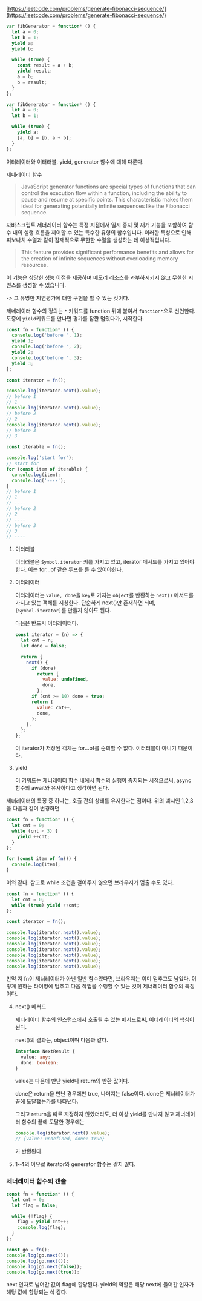 [https://leetcode.com/problems/generate-fibonacci-sequence/](https://leetcode.com/problems/generate-fibonacci-sequence/)

```javascript
var fibGenerator = function* () {
  let a = 0;
  let b = 1;
  yield a;
  yield b;

  while (true) {
    const result = a + b;
    yield result;
    a = b;
    b = result;
  }
};
```

```javascript
var fibGenerator = function* () {
  let a = 0;
  let b = 1;

  while (true) {
    yield a;
    [a, b] = [b, a + b];
  }
};
```

이터레이터와 이터러블, yield, generator 함수에 대해 다룬다.

제네레이터 함수

> JavaScript generator functions are special types of functions that can control the execution flow within a function, including the ability to pause and resume at specific points. This characteristic makes them ideal for generating potentially infinite sequences like the Fibonacci sequence.

자바스크립트 제너레이터 함수는 특정 지점에서 일시 중지 및 재개 기능을 포함하여 함수 내의 실행 흐름을 제어할 수 있는 특수한 유형의 함수입니다. 이러한 특성으로 인해 피보나치 수열과 같이 잠재적으로 무한한 수열을 생성하는 데 이상적입니다.

> This feature provides significant performance benefits and allows for the creation of infinite sequences without overloading memory resources.

이 기능은 상당한 성능 이점을 제공하며 메모리 리소스를 과부하시키지 않고 무한한 시퀀스를 생성할 수 있습니다.

-> 그 유명한 지연평가에 대한 구현을 할 수 있는 것이다.

제네레이터 함수의 정의는 `*` 키워드를 function 뒤에 붙여서 `function*`으로 선언한다. 도중에 `yield`키워드를 만나면 평가를 잠깐 멈췄다가, 시작한다.

```javascript
const fn = function* () {
  console.log('before ', 1);
  yield 1;
  console.log('before ', 2);
  yield 2;
  console.log('before ', 3);
  yield 3;
};

const iterator = fn();

console.log(iterator.next().value);
// before 1
// 1
console.log(iterator.next().value);
// before 2
// 2
console.log(iterator.next().value);
// before 3
// 3

const iterable = fn();

console.log('start for');
// start for
for (const item of iterable) {
  console.log(item);
  console.log('----');
}
// before 1
// 1
// ----
// before 2
// 2
// ----
// before 3
// 3
// ----
```

1. 이터러블

   이터러블은 `Symbol.iterator` 키를 가지고 있고, iterator 메서드를 가지고 있어야 한다. 이는 for...of 같은 루프를 돌 수 있어야한다.

2. 이터레이터

   이터레이터는 `value, done`을 `key`로 가지는 `object`를 반환하는 `next()` 메서드를 가지고 있는 객체를 지칭한다. 단순하게 next()만 존재하면 되며, `[Symbol.iterator]`를 만들지 않아도 된다.

   다음은 반드시 이터레이터다.

   ```javascript
   const iterator = (n) => {
     let cnt = n;
     let done = false;

     return {
       next() {
         if (done)
           return {
             value: undefined,
             done,
           };
         if (cnt >= 10) done = true;
         return {
           value: cnt++,
           done,
         };
       },
     };
   };
   ```

   이 iterator가 저장된 객체는 for...of를 순회할 수 없다. 이터러블이 아니기 때문이다.

3. yield

   이 키워드는 제너레이터 함수 내에서 함수의 실행이 중지되는 시점으로써, async 함수의 await와 유사하다고 생각하면 된다.

제너레이터의 특징 중 하나는, 호출 간의 상태를 유지한다는 점이다. 위의 예시인 1,2,3을 다음과 같이 변경하면

```javascript
const fn = function* () {
  let cnt = 0;
  while (cnt < 3) {
    yield ++cnt;
  }
};

for (const item of fn()) {
  console.log(item);
}
```

이와 같다. 참고로 while 조건을 걸어주지 않으면 브라우저가 멈출 수도 있다.

```javascript
const fn = function* () {
  let cnt = 0;
  while (true) yield ++cnt;
};

const iterator = fn();

console.log(iterator.next().value);
console.log(iterator.next().value);
console.log(iterator.next().value);
console.log(iterator.next().value);
console.log(iterator.next().value);
console.log(iterator.next().value);
console.log(iterator.next().value);
```

만약 저 fn이 제너레이터가 아닌 일반 함수였다면, 브라우저는 이미 멈추고도 남았다. 이렇게 원하는 타이밍에 멈추고 다음 작업을 수행할 수 있는 것이 제너레이터 함수의 특징이다.

4. next() 메서드

   제너레이터 함수의 인스턴스에서 호출될 수 있는 메서드로써, 이터레이터의 핵심이 된다.

   next()의 결과는, object이며 다음과 같다.

   ```typescript
   interface NextResult {
     value: any;
     done: boolean;
   }
   ```

   value는 다음에 만난 yield나 return의 반환 값이다.

   done은 return을 만난 경우에만 true, 나머지는 false이다. done은 제너레이터가 끝에 도달했는가를 나타낸다.

   그리고 return을 따로 지정하지 않았더라도, 더 이상 yield를 만나지 않고 제너레이터 함수의 끝에 도달한 경우에는

   ```javascript
   console.log(iterator.next().value);
   // {value: undefined, done: true}
   ```

   가 반환된다.

5. 1~4의 이유로 iterator와 generator 함수는 같지 않다.

### 제너레이터 함수의 캔슬

```javascript
const fn = function* () {
  let cnt = 0;
  let flag = false;

  while (!flag) {
    flag = yield cnt++;
    console.log(flag);
  }
};

const go = fn();
console.log(go.next());
console.log(go.next());
console.log(go.next(false));
console.log(go.next(true));
```

next 인자로 넘어간 값이 flag에 할당된다. yield의 역할은 해당 next에 들어간 인자가 해당 값에 할당되는 식 같다.
